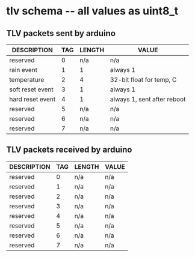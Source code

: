 # tlv schema -- all values as uint8_t

## TLV packets sent by arduino

| DESCRIPTION      | TAG | LENGTH | VALUE                       |
| ---------------- | --- | ------ | --------------------------- |
| reserved         | 0   | n/a    | n/a                         |
| rain event       | 1   | 1      | always 1                    |
| temperature      | 2   | 4      | 32-bit float for temp, C    |
| soft reset event | 3   | 1      | always 1                    |
| hard reset event | 4   | 1      | always 1, sent after reboot |
| reserved         | 5   | n/a    | n/a                         |
| reserved         | 6   | n/a    | n/a                         |
| reserved         | 7   | n/a    | n/a                         |

## TLV packets received by arduino

| DESCRIPTION | TAG | LENGTH | VALUE |
| ----------- | --- | ------ | ----- |
| reserved    | 0   | n/a    | n/a   |
| reserved    | 1   | n/a    | n/a   |
| reserved    | 2   | n/a    | n/a   |
| reserved    | 3   | n/a    | n/a   |
| reserved    | 4   | n/a    | n/a   |
| reserved    | 5   | n/a    | n/a   |
| reserved    | 6   | n/a    | n/a   |
| reserved    | 7   | n/a    | n/a   |

